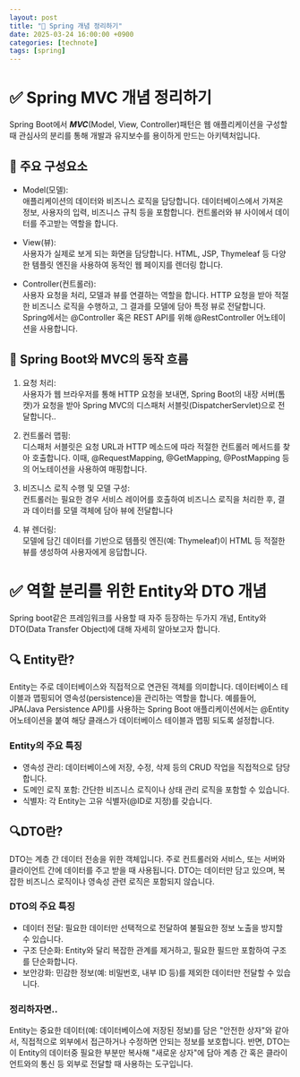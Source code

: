 ```yaml
---
layout: post
title: "🧠 Spring 개념 정리하기"
date: 2025-03-24 16:00:00 +0900
categories: [technote]
tags: [spring]
---
```


 # ✅ Spring MVC 개념 정리하기 
 Spring Boot에서 ***MVC***(Model, View, Controller)패턴은 웹 애플리케이션을 구성할 때 관심사의 분리를 통해 개발과 유지보수를 용이하게 만드는 아키텍처입니다.

## 📌 주요 구성요소
- Model(모델):  
애플리케이션의 데이터와 비즈니스 로직을 담당합니다. 데이터베이스에서 가져온 정보, 사용자의 입력, 비즈니스 규칙 등을 포함합니다. 컨트롤러와 뷰 사이에서 데이터를 주고받는 역할을 합니다.

- View(뷰):  
사용자가 실제로 보게 되는 화면을 담당합니다. HTML, JSP, Thymeleaf 등 다양한 템플릿 엔진을 사용하여 동적인 웹 페이지를 렌더링 합니다.

- Controller(컨트롤러):  
사용자 요청을 처리, 모델과 뷰를 연결하는 역할을 합니다. HTTP 요청을 받아 적절한 비즈니스 로직을 수행하고, 그 결과를 모델에 담아 특정 뷰로 전달합니다. Spring에서는 @Controller 혹은 REST API를 위해 @RestController 어노테이션을 사용합니다.

## 🚀 Spring Boot와 MVC의 동작 흐름
1. 요청 처리:  
사용자가 웹 브라우저를 통해 HTTP 요청을 보내면, Spring Boot의 내장 서버(톰캣)가 요청을 받아 Spring MVC의 디스패처 서블릿(DispatcherServlet)으로 전달합니다..

2. 컨트롤러 맵핑:  
디스패처 서블릿은 요청 URL과 HTTP 메소드에 따라 적절한 컨트롤러 메서드를 찾아 호출합니다. 이때, @RequestMapping, @GetMapping, @PostMapping 등의 어노테이션을 사용하여 매핑합니다.

3. 비즈니스 로직 수행 및 모델 구성:  
컨트롤러는 필요한 경우 서비스 레이어를 호출하여 비즈니스 로직을 처리한 후, 결과 데이터를 모델 객체에 담아 뷰에 전달합니다

4. 뷰 렌더링:  
모델에 담긴 데이터를 기반으로 템플릿 엔진(예: Thymeleaf)이 HTML 등 적절한 뷰를 생성하여 사용자에게 응답합니다.


# ✅ 역할 분리를 위한 Entity와 DTO 개념
Spring boot같은 프레임워크를 사용할 때 자주 등장하는 두가지 개념, Entity와 DTO(Data Transfer Object)에 대해 자세히 알아보고자 합니다.

## 🔍 Entity란?
Entity는 주로 데이터베이스와 직접적으로 연관된 객체를 의미합니다. 데이터베이스 테이블과 맵핑되어 영속성(persistence)을 관리하는 역할을 합니다. 예를들어, JPA(Java Persistence API)를 사용하는 Spring Boot 애플리케이션에서는 @Entity 어노테이션을 붙여 해당 클래스가 데이터베이스 테이블과 맵핑 되도록 설정합니다.

### Entity의 주요 특징
- 영속성 관리: 데이터베이스에 저장, 수정, 삭제 등의 CRUD 작업을 직접적으로 담당합니다.
- 도메인 로직 포함: 간단한 비즈니스 로직이나 상태 관리 로직을 포함할 수 있습니다.
- 식별자: 각 Entity는 고유 식별자(@ID로 지정)를 갖습니다.

## 🔍DTO란?
DTO는 계층 간 데이터 전송을 위한 객체입니다. 주로 컨트롤러와 서비스, 또는 서버와 클라이언트 간에 데이터를 주고 받을 때 사용됩니다. DTO는 데이터만 담고 있으며, 복잡한 비즈니스 로직이나 영속성 관련 로직은 포함되지 않습니다.

### DTO의 주요 특징
- 데이터 전달: 필요한 데이터만 선택적으로 전달하여 불필요한 정보 노출을 방지할 수 있습니다.
- 구조 단순화: Entity와 달리 복잡한 관계를 제거하고, 필요한 필드만 포함하여 구조를 단순화합니다.
- 보안강화: 민감한 정보(예: 비밀번호, 내부 ID 등)를 제외한 데이터만 전달할 수 있습니다.

### 정리하자면..
Entity는 중요한 데이터(예: 데이터베이스에 저장된 정보)를 담은 "안전한 상자"와 같아서, 직접적으로 외부에서 접근하거나 수정하면 안되는 정보를 보호합니다. 반면, DTO는 이 Entity의 데이터중 필요한 부분만 복사해 "새로운 상자"에 담아 계층 간 혹은 클라이언트와의 통신 등 외부로 전달할 때 사용하는 도구입니다.